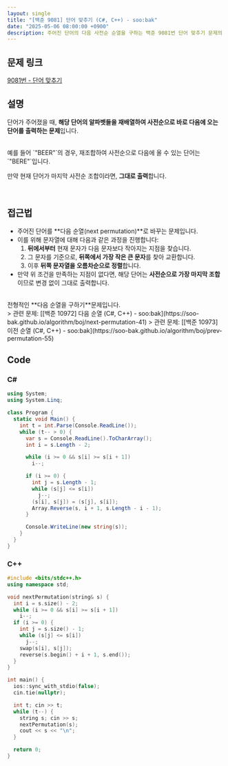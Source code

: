 ```yaml
---
layout: single
title: "[백준 9081] 단어 맞추기 (C#, C++) - soo:bak"
date: "2025-05-06 08:00:00 +0900"
description: 주어진 단어의 다음 사전순 순열을 구하는 백준 9081번 단어 맞추기 문제의 C# 및 C++ 풀이 및 해설
---
```


## 문제 링크
[9081번 - 단어 맞추기](https://www.acmicpc.net/problem/9081)

## 설명
단어가 주어졌을 때, **해당 단어의 알파벳들을 재배열하여 사전순으로 바로 다음에 오는 단어를 출력하는 문제**입니다.

<br>
예를 들어 `"BEER"`의 경우, 재조합하여 사전순으로 다음에 올 수 있는 단어는 `"BERE"`입니다.

만약 현재 단어가 마지막 사전순 조합이라면, **그대로 출력**합니다.

<br>

## 접근법
- 주어진 단어를 **다음 순열(next permutation)**로 바꾸는 문제입니다.
- 이를 위해 문자열에 대해 다음과 같은 과정을 진행합니다:
  1. **뒤에서부터** 현재 문자가 다음 문자보다 작아지는 지점을 찾습니다.
  2. 그 문자를 기준으로, **뒤쪽에서 가장 작은 큰 문자**를 찾아 교환합니다.
  3. 이후 **뒤쪽 문자열을 오름차순으로 정렬**합니다.
- 만약 위 조건을 만족하는 지점이 없다면, 해당 단어는 **사전순으로 가장 마지막 조합**이므로 변경 없이 그대로 출력합니다.

<br>
전형적인 **다음 순열을 구하기**문제입니다.

<br>
> 관련 문제: [[백준 10972] 다음 순열 (C#, C++) - soo:bak](https://soo-bak.github.io/algorithm/boj/next-permutation-41)
> 관련 문제: [[백준 10973] 이전 순열 (C#, C++) - soo:bak](https://soo-bak.github.io/algorithm/boj/prev-permutation-55)

<br>

## Code

### C#

```csharp
using System;
using System.Linq;

class Program {
  static void Main() {
    int t = int.Parse(Console.ReadLine());
    while (t-- > 0) {
      var s = Console.ReadLine().ToCharArray();
      int i = s.Length - 2;

      while (i >= 0 && s[i] >= s[i + 1])
        i--;

      if (i >= 0) {
        int j = s.Length - 1;
        while (s[j] <= s[i])
          j--;
        (s[i], s[j]) = (s[j], s[i]);
        Array.Reverse(s, i + 1, s.Length - i - 1);
      }

      Console.WriteLine(new string(s));
    }
  }
}
```

### C++

```cpp
#include <bits/stdc++.h>
using namespace std;

void nextPermutation(string& s) {
  int i = s.size() - 2;
  while (i >= 0 && s[i] >= s[i + 1])
    i--;
  if (i >= 0) {
    int j = s.size() - 1;
    while (s[j] <= s[i])
      j--;
    swap(s[i], s[j]);
    reverse(s.begin() + i + 1, s.end());
  }
}

int main() {
  ios::sync_with_stdio(false);
  cin.tie(nullptr);

  int t; cin >> t;
  while (t--) {
    string s; cin >> s;
    nextPermutation(s);
    cout << s << "\n";
  }

  return 0;
}
```
